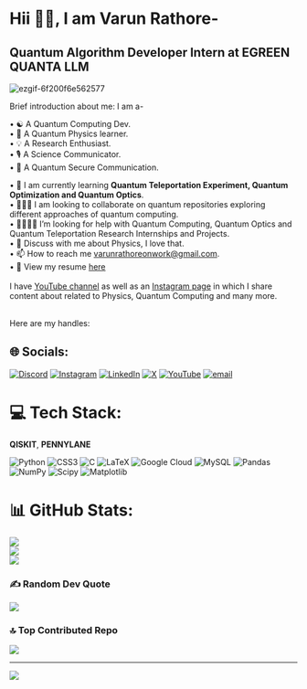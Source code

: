 # Hii 👋🏻, I am Varun Rathore- <br>

## Quantum Algorithm Developer Intern at **EGREEN QUANTA LLM** <br>

![ezgif-6f200f6e562577](https://github.com/user-attachments/assets/58f0660f-4406-41bf-926a-806f8ec1ac70) <br>

Brief introduction about me: I am a- <br>

• ☯️ A Quantum Computing Dev. <br>
• 🎲 A Quantum Physics learner. <br>
• 💡 A Research Enthusiast. <br>
• 🎙️ A Science Communicator. <br>
• 🔗 A Quantum Secure Communication. <br>

• 🌱 I am currently learning **Quantum Teleportation Experiment, Quantum Optimization and Quantum Optics**. <br>
• 🧑‍🤝‍🧑 I am looking to collaborate on quantum repositories exploring different approaches of quantum computing. <br>
• 🫱🏻‍🫲🏻 I’m looking for help with Quantum Computing, Quantum Optics and Quantum Teleportation Research Internships and Projects. <br>
• 🧠 Discuss with me about Physics, I love that. <br>
• 📫 How to reach me varunrathoreonwork@gmail.com. <br>
• 📄 View my resume [here](https://drive.google.com/file/d/1DvLBJda6SRnfgCO8FGW71A9nZ2YfWm4G/view?usp=sharing)
<br>
<br>
I have [YouTube channel](https://www.youtube.com/channel/UCJjtofyRDijfGnczXKHRIcA) as well as an [Instagram page](https://www.instagram.com/cosmic.caffe/) in which I share content about related to Physics, Quantum Computing and many more. <br>
<br>

Here are my handles: <br>




## 🌐 Socials:
[![Discord](https://img.shields.io/badge/Discord-%237289DA.svg?logo=discord&logoColor=white)](https://discord.gg/https://discord.com/channels/@me) [![Instagram](https://img.shields.io/badge/Instagram-%23E4405F.svg?logo=Instagram&logoColor=white)](https://instagram.com/@varuunn_137) [![LinkedIn](https://img.shields.io/badge/LinkedIn-%230077B5.svg?logo=linkedin&logoColor=white)](https://linkedin.com/in/https://www.linkedin.com/in/varun-rathore-623579284/) [![X](https://img.shields.io/badge/X-black.svg?logo=X&logoColor=white)](https://x.com/https://x.com/VarunRathore137) [![YouTube](https://img.shields.io/badge/YouTube-%23FF0000.svg?logo=YouTube&logoColor=white)](https://youtube.com/@https://www.youtube.com/@cosmic.caffee) [![email](https://img.shields.io/badge/Email-D14836?logo=gmail&logoColor=white)](mailto:varunrathore7067@gmail.com) 

# 💻 Tech Stack:<br>
**QISKIT**, **PENNYLANE**


![Python](https://img.shields.io/badge/python-3670A0?style=for-the-badge&logo=python&logoColor=ffdd54) ![CSS3](https://img.shields.io/badge/css3-%231572B6.svg?style=for-the-badge&logo=css3&logoColor=white) ![C](https://img.shields.io/badge/c-%2300599C.svg?style=for-the-badge&logo=c&logoColor=white) ![LaTeX](https://img.shields.io/badge/latex-%23008080.svg?style=for-the-badge&logo=latex&logoColor=white) ![Google Cloud](https://img.shields.io/badge/GoogleCloud-%234285F4.svg?style=for-the-badge&logo=google-cloud&logoColor=white) ![MySQL](https://img.shields.io/badge/mysql-4479A1.svg?style=for-the-badge&logo=mysql&logoColor=white) ![Pandas](https://img.shields.io/badge/pandas-%23150458.svg?style=for-the-badge&logo=pandas&logoColor=white) ![NumPy](https://img.shields.io/badge/numpy-%23013243.svg?style=for-the-badge&logo=numpy&logoColor=white) ![Scipy](https://img.shields.io/badge/SciPy-%230C55A5.svg?style=for-the-badge&logo=scipy&logoColor=%white) ![Matplotlib](https://img.shields.io/badge/Matplotlib-%23ffffff.svg?style=for-the-badge&logo=Matplotlib&logoColor=black)

# 📊 GitHub Stats:
![](https://github-readme-stats.vercel.app/api?username=VarunRathore137&theme=transparent&hide_border=false&include_all_commits=true&count_private=false)<br/>
![](https://nirzak-streak-stats.vercel.app/?user=VarunRathore137&theme=transparent&hide_border=false)<br/>
![](https://github-readme-stats.vercel.app/api/top-langs/?username=VarunRathore137&theme=transparent&hide_border=false&include_all_commits=true&count_private=false&layout=compact)

### ✍️ Random Dev Quote
![](https://quotes-github-readme.vercel.app/api?type=horizontal&theme=radical)

### 🔝 Top Contributed Repo
![](https://github-contributor-stats.vercel.app/api?username=VarunRathore137&limit=5&theme=dark&combine_all_yearly_contributions=true)

---
[![](https://visitcount.itsvg.in/api?id=VarunRathore137&icon=0&color=0)](https://visitcount.itsvg.in)


